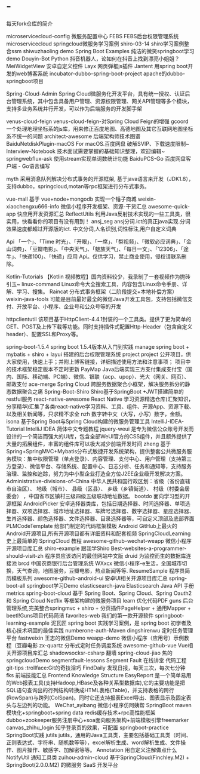 # -
每天fork仓库的简介





microservicecloud-config   微服务配置中心
FEBS                       FEBS后台权限管理系统
microservicecloud          springcloud微服务学习案例
shiro-03-14                shiro学习案例整合ssm
shiwuzhaoling              demo
Spring Boot Examples       纯洁的微笑springboot学习demo
Douyin-Bot                 Python 抖音机器人，论如何在抖音上找到漂亮小姐姐？
MeiWidgetView              安卓自定义控件
Layx                       网页弹框js插件
Jantent                    用spring boot开发的web博客系统
incubator-dubbo-spring-boot-project    apache的dubbo-springboot项目

Spring-Cloud-Admin         Spring Cloud微服务化开发平台，具有统一授权、认证后台管理系统，其中包含具备用户管理、资源权限管理、网关API管理等多个模块，支持多业务系统并行开发，可以作为后端服务的开发脚手架

venus-cloud-feign           venus-cloud-feign-对Spring Cloud Feign的增强
gcoord                      一个处理地理坐标系的js库，用来修正百度地图、高德地图及其它互联网地图坐标系不统一的问题
architect-awesome           后端架构师技术图谱   
BaiduNetdiskPlugin-macOS    For macOS.百度网盘 破解SVIP、下载速度限制~
Interview-Notebook          技术面试需要掌握的基础知识整理，欢迎编辑~
springwebflux-ask           使用stream实现单词数统计功能
BaiduPCS-Go                 百度网盘客户端 - Go语言编写

myth                        采用消息队列解决分布式事务的开源框架, 基于java语言来开发（JDK1.8），支持dubbo，springcloud,motan等rpc框架进行分布式事务。

vue-mall                    基于 vue+node+mongodb 实现一个锤子商城 
weixin-xiaochengxu666-info  微信小程序开发框架、资源-干货汇总 
awesome-quick-app           快应用开发资源汇总
ReflectUtils                利用Java反射技术实现的一些工具类，很实用，快看看你的项目有没有用到！
ansj_seg                    ansj分词.ict的真正java实现.分词效果速度都超过开源版的ict. 中文分词,人名识别,词性标注,用户自定义词典

Api                         「一个」、「Time 时光」、「开眼」、「一席」、「梨视频」、「微软必应词典」、「金山词典」、「豆瓣电影」、「中央天气」、「魅族天气」、「每日一文」、「12306」、「途牛」、「快递100」、「快递」应用 Api。仅供学习，禁止商业使用，侵权请联系删除。

Kotlin-Tutorials             【Kotlin 视频教程】国内资料较少，我录制了一套视频作为抛砖引玉~
linux-command                Linux命令大全搜索工具，内容包含Linux命令手册、详解、学习、搜集。
Raincat                      分布式事务框架（二阶段提交+本地补偿方案）
weixin-java-tools            可能是目前最好最全的微信Java开发工具包，支持包括微信支付、开放平台、小程序、企业号和公众号等的开发

httpclientutil               该项目基于HttpClient-4.4.1封装的一个工具类。提供了更为简单的GET、POST及上传下载等功能。同时支持插件式配置Http-Header（包含自定义header）、配置SSL和Proxy等。

spring-boot-1.5.4            spring boot 1.5.4版本从入门到实践
manage                       spring boot + mybatis + shiro + layui 搭建的后台权限管理系统
project                      project 公开项目，供大家使用，快速上手；并附上博客链接，详细描述使用方法和注意事项； 项目中的技术框架稳定版本不定时更新
PayMap                       Java后端实现三方支付集成支付宝（国内、国际、移动端、PC端）、微信、银联（acp、upop）、光大（网关、网页）、邮政支付
ace-merge                    Spring Cloud 跨服务数据聚合小框架，解决服务拆分的静态数据聚合之痛
Spring-Boot-Shiro            Shiro基于SpringBoot +JWT搭建简单的restful服务
react-native-awesome         React Native 学习资源精选仓库(汇聚知识，分享精华)汇集了各类react-native学习资料、工具、组件、开源App、资源下载、以及相关新闻等，只求精不求全 
nzh                          数字转中文（大写，小写）数字，金额。 
isona                        基于Spring Boot与Spring Cloud构建的微服务管理工具
IntelliJ-IDEA-Tutorial       IntelliJ IDEA 简体中文专题教程
jquery-weui                  是专为微信公众账号开发而设计的一个简洁而强大的UI库，包含全部WeUI官方的CSS组件，并且额外提供了大量的拓展组件，丰富的组件库可以极大减少前端开发时间
zheng                        基于Spring+SpringMVC+Mybatis分布式敏捷开发系统架构，提供整套公共微服务服务模块：集中权限管理（单点登录）、内容管理、支付中心、用户管理（支持第三方登录）、微信平台、存储系统、配置中心、日志分析、任务和通知等，支持服务治理、监控和追踪，努力为中小型企业打造全方位J2EE企业级开发解决方案。
Administrative-divisions-of-China 中华人民共和国行政区划：省级（省份直辖市自治区）、 地级（城市）、 县级（区县）、 乡级（乡镇街道）、 村级（村委会居委会） ，中国省市区镇村三级四级五级联动地址数据。
bootdo                        面向学习型的开源框架
AndroidPicker                 安卓选择器类库，包括日期选择器、时间选择器、单项选择器、双项选择器、城市地址选择器、车牌号选择器、数字选择器、星座选择器、生肖选择器、颜色选择器、文件选择器、目录选择器等，可自定义顶部及底部界面
PLMCodeTemplate               给部门制定的代码框架模板
Android                       GitHub上最火的Android开源项目,所有开源项目都有详细资料和配套视频
SpringCloudLearning           史上最简单的 SpringCloud 教程
awesome-github-wechat-weapp   微信小程序开源项目库汇总
shiro-example                 跟我学Shiro
Best-websites-a-programmer-should-visit-zh 程序员应该访问的最佳网站中文版
druid                         为监控而生的数据库连接池
brcd                          中国农商银行后台管理系统
WXxcx                         微信小程序-e生活，全国城市切换，天气查询，地图服务，豆瓣电影，热点新闻等等.
ResumeSample                   程序员简历模板系列
awesome-github-android-ui     安卓UI相关开源项目库汇总
spring-boot-all                springboot学习Demo
elasticsearch-java             Elasticsearch Java API 手册
metrics
spring-boot-cloud              基于 Spring Boot、Spring Cloud、Spring Oauth2 和 Spring Cloud Netflix 等框架构建的微服务项目
learn                          优化代码PDF
guns                           后台管理系统,完美整合springmvc + shiro + 分页插件PageHelper + 通用Mapper + beetl!Guns项目代码简洁
favorites-web                  我们的第一款开源软件
springboot-learning-example    泥瓦匠 spring boot 实践学习案例，是 spring boot 初学者及核心技术巩固的最佳实践
numberone-auth-Maven 
dingshirenwu                    定时任务管理平台
fastweixin                      王志的微信Demo
weapp-demo                      微信小程序（应用号）示例教程（豆瓣电影
zx-quartz                       分布式定时任务调度系统
awesome-github-vue              Vue相关开源项目库汇总
shadowsocksr-csharp             翻墙
spring-cloud-jiao               焦的springcloudDemo
segmentfault-lessons            Segment Fault 在线讲堂 代码工程
git-tips                        :trollface:Git的奇技淫巧
FindDaily                       发现日报，每天三次，每次七分钟
fks                             前端技能汇总 Frontend Knowledge Structure 
EasyReport                      是一个简单易用的Web报表工具(支持Hadoop,HBase及各种关系型数据库),它的主要功能是把SQL语句查询出的行列结构转换成HTML表格(Table)，并支持表格的跨行(RowSpan)与跨列(ColSpan)。同时它还支持报表Excel导出、图表显示及固定表头与左边列的功能。
WeChat_ayibang                  微信小程序仿阿姨帮
SpringBoot                      maven模块化+springboot+spring data redis缓存技术+rpc高性能框架dubbo+zookeeper服务注册中心+soa面向服务架构+前端模板引擎freemarker
canvas_zhihu_login              知乎登录页的效果，可配置
springboot-practice             SpringBoot实践
jutils                          jutils，通用的Java工具类，主要包括基础工具类（时间、正则表达式、字符串、随机数等等），excel解析生成、word解析生成、文件操作、图片操作、敏感字、加解密等等。
Annotation                      用自定义注解做点什么
NotifyUtil                      通知工具类
zuihou-admin-cloud              基于SpringCloud(Finchley.M2) + SpringBoot(2.0.0.M2) 的微服务 SaaS 开发平台











       










































